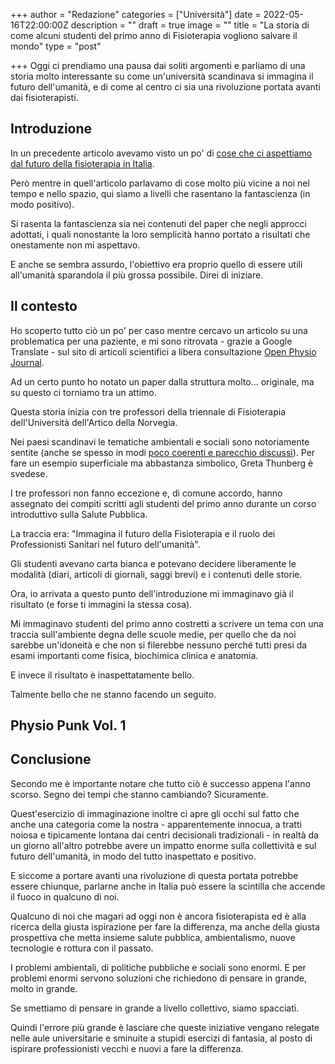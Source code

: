 +++
author = "Redazione"
categories = ["Università"]
date = 2022-05-16T22:00:00Z
description = ""
draft = true
image = ""
title = "La storia di come alcuni studenti del primo anno di Fisioterapia vogliono salvare il mondo"
type = "post"

+++
Oggi ci prendiamo una pausa dai soliti argomenti e parliamo di una storia molto interessante su come un'università scandinava si immagina il futuro dell'umanità, e di come al centro ci sia una rivoluzione portata avanti dai fisioterapisti.

## Introduzione

In un precedente articolo avevamo visto un po' di [cose che ci aspettiamo dal futuro della fisioterapia in Italia](https://fisioterapisti.org/cosa-c-e-nel-futuro-della-fisioterapia-in-italia/ "Cosa c'è nel futuro della fisioterapia in Italia?").

Però mentre in quell'articolo parlavamo di cose molto più vicine a noi nel tempo e nello spazio, qui siamo a livelli che rasentano la fantascienza (in modo positivo).

Si rasenta la fantascienza sia nei contenuti del paper che negli approcci adottati, i quali nonostante la loro semplicità hanno portato a risultati che onestamente non mi aspettavo.

E anche se sembra assurdo, l'obiettivo era proprio quello di essere utili all'umanità sparandola il più grossa possibile. Direi di iniziare.

## Il contesto

Ho scoperto tutto ciò un po' per caso mentre cercavo un articolo su una problematica per una paziente, e mi sono ritrovata - grazie a Google Translate - sul sito di articoli scientifici a libera consultazione [Open Physio Journal](https://www.openphysiojournal.com/ "Open Physio Journal | Home").

Ad un certo punto ho notato un paper dalla struttura molto... originale, ma su questo ci torniamo tra un attimo.

Questa storia inizia con tre professori della triennale di Fisioterapia dell'Università dell'Artico della Norvegia.

Nei paesi scandinavi le tematiche ambientali e sociali sono notoriamente sentite (anche se spesso in modi [poco coerenti e parecchio discussi](https://www.ilsole24ore.com/art/petrolio-o-ambiente-paradosso-norvegese-prova-voto-AEvHr0h "Petrolio o ambiente? Il paradosso norvegese alla prova del voto")). Per fare un esempio superficiale ma abbastanza simbolico, Greta Thunberg è svedese.

I tre professori non fanno eccezione e, di comune accordo, hanno assegnato dei compiti scritti agli studenti del primo anno durante un corso introduttivo sulla Salute Pubblica.

La traccia era: "Immagina il futuro della Fisioterapia e il ruolo dei Professionisti Sanitari nel futuro dell'umanità".

Gli studenti avevano carta bianca e potevano decidere liberamente le modalità (diari, articoli di giornali, saggi brevi) e i contenuti delle storie.

Ora, io arrivata a questo punto dell'introduzione mi immaginavo già il risultato (e forse ti immagini la stessa cosa).

Mi immaginavo studenti del primo anno costretti a scrivere un tema con una traccia sull'ambiente degna delle scuole medie, per quello che da noi sarebbe un'idoneità e che non si filerebbe nessuno perché tutti presi da esami importanti come fisica, biochimica clinica e anatomia.

E invece il risultato è inaspettatamente bello. 

Talmente bello che ne stanno facendo un seguito.

## Physio Punk Vol. 1 

## Conclusione

Secondo me è importante notare che tutto ciò è successo appena l'anno scorso. Segno dei tempi che stanno cambiando? Sicuramente.

Quest'esercizio di immaginazione inoltre ci apre gli occhi sul fatto che anche una categoria come la nostra - apparentemente innocua, a tratti noiosa e tipicamente lontana dai centri decisionali tradizionali - in realtà da un giorno all'altro potrebbe avere un impatto enorme sulla collettività e sul futuro dell'umanità, in modo del tutto inaspettato e positivo.

E siccome a portare avanti una rivoluzione di questa portata potrebbe essere chiunque, parlarne anche in Italia può essere la scintilla che accende il fuoco in qualcuno di noi.

Qualcuno di noi che magari ad oggi non è ancora fisioterapista ed è alla ricerca della giusta ispirazione per fare la differenza, ma anche della giusta prospettiva che metta insieme salute pubblica, ambientalismo, nuove tecnologie e rottura con il passato.

I problemi ambientali, di politiche pubbliche e sociali sono enormi. E per problemi enormi servono soluzioni che richiedono di pensare in grande, molto in grande.

Se smettiamo di pensare in grande a livello collettivo, siamo spacciati.

Quindi l'errore più grande è lasciare che queste iniziative vengano relegate nelle aule universitarie e sminuite a stupidi esercizi di fantasia, al posto di ispirare professionisti vecchi e nuovi a fare la differenza.